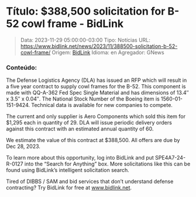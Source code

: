 # Título: $388,500 solicitation for B-52 cowl frame - BidLink

>Data: 2023-11-29 05:00:00-03:00
>Tipo: Notícias
>URL: https://www.bidlink.net/news/2023/11/388500-solicitation-b-52-cowl-frame/
>Origem: [BidLink](https://www.bidlink.net)
>Idioma: en
>Agregador: GNews

### Conteúdo:

The Defense Logistics Agency (DLA) has issued an RFP which will result in a five year contract to supply cowl frames for the B-52. This component is made with QQ-A-362 Fed Spec Single Material and has dimensions of 13.4″ x 3.5″ x 0.04″. The National Stock Number of the Boeing item is 1560-01-151-9424. Technical data is available for new companies to compete.

The current and only supplier is Aero Components which sold this item for $1,295 each in quantity of 29. DLA will issue periodic delivery orders against this contract with an estimated annual quantity of 60.

We estimate the value of this contract at $388,500. All offers are due by Dec 28, 2023.

To learn more about this opportunity, log into BidLink and put SPE4A7-24-R-0127 into the “Search for Anything” box. More solicitations like this can be found using BidLink’s intelligent solicitation search.

Tired of DIBBS / SAM and bid services that don’t understand defense contracting? Try BidLink for free at www.bidlink.net.
